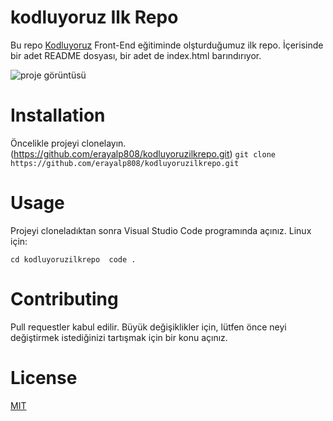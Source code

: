 # kodluyoruz Ilk Repo
Bu repo [Kodluyoruz](https://kodluyoruz.org) Front-End eğitiminde olşturduğumuz ilk repo. İçerisinde bir adet README dosyası, bir adet de index.html barındırıyor.

![proje görüntüsü](https://user-images.githubusercontent.com/110730207/192768062-cc0893cc-ebac-4606-92d1-b18f8a7e8a26.png)

# Installation
Öncelikle projeyi clonelayın. (https://github.com/erayalp808/kodluyoruzilkrepo.git)
`git clone https://github.com/erayalp808/kodluyoruzilkrepo.git`

# Usage
Projeyi cloneladıktan sonra Visual Studio Code programında açınız.
Linux için:

`cd kodluyoruzilkrepo 
code .`

# Contributing
Pull requestler kabul edilir. Büyük değişiklikler için, lütfen önce neyi değiştirmek istediğinizi tartışmak için bir konu açınız.

# License
[MIT](https://choosealicense.com/licenses/mit/)